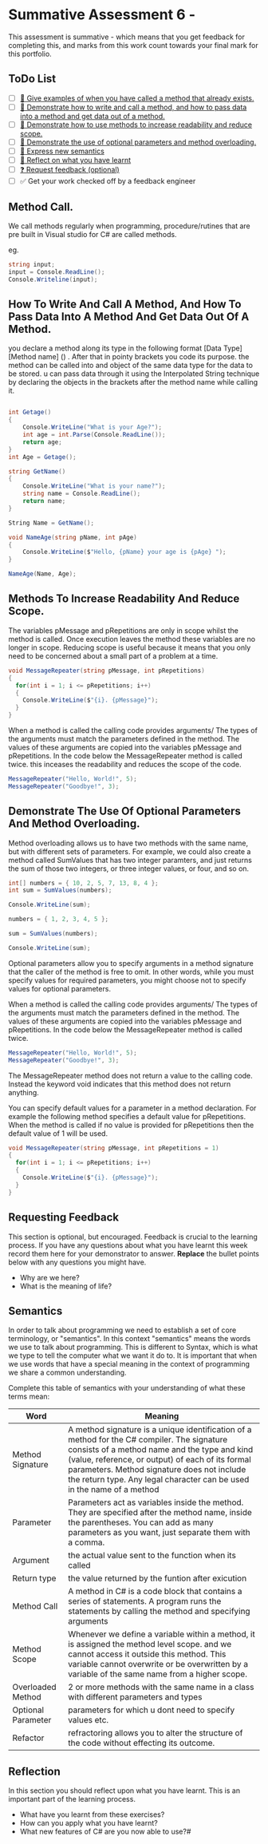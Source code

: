 # Summative Assessment 6 - 

This assessment is summative - which means that you get feedback for completing this, and marks from this work count towards your final mark for this portfolio.

## ToDo List

- [ ] [:key: Give examples of when you have called a method that already exists.](#Method_Call)
- [ ] [:key: Demonstrate how to write and call a method, and how to pass data into a method and get data out of a method.](#How_To_Write_And_Call_A_Method,_And_How_To_Pass_Data_Into_A_Method_And_Get_Data_Out_Of_A_Method.)
- [ ] [:key: Demonstrate how to use methods to increase readability and reduce scope.](#Methods_To_Increase_Readability_And_Reduce_Scope.)
- [ ] [:key: Demonstrate the use of optional parameters and method overloading.](#Demonstrate_The_Use_Of_Optional_Parameters_And_Method_Overloading.)
- [ ] [:speech_balloon: Express new semantics](#semantics)
- [ ] [:thought_balloon: Reflect on what you have learnt](#reflection)
- [ ] [:question: Request feedback (optional)](#requesting-feedback)
- [ ] :white_check_mark: Get your work checked off by a feedback engineer

## Method Call.
We call methods regularly when programming, procedure/rutines that are pre built in Visual studio for C# are called methods.  

eg.
```C#
string input;
input = Console.ReadLine();
Console.Writeline(input);

```


## How To Write And Call A Method, And How To Pass Data Into A Method And Get Data Out Of A Method.
you declare a method along its type in the following format [Data Type] [Method name] () . After that in pointy brackets you code its purpose. the method can be called into and object of the same data type for the data to be stored. u can pass data through it using the Interpolated String technique by declaring the objects in the brackets after the method name while calling it.

```C#

int Getage()
{
    Console.WriteLine("What is your Age?");
    int age = int.Parse(Console.ReadLine());
    return age;
}
int Age = Getage();

string GetName()
{
    Console.WriteLine("What is your name?");
    string name = Console.ReadLine();
    return name;
}

String Name = GetName();

void NameAge(string pName, int pAge)
{
    Console.WriteLine($"Hello, {pName} your age is {pAge} ");
}

NameAge(Name, Age);


```

## Methods To Increase Readability And Reduce Scope.

 The variables pMessage and pRepetitions are only in scope whilst the method is called. Once execution leaves the method these variables are no longer in scope. Reducing scope is useful because it means that you only need to be concerned about a small part of a problem at a time.

```cs
void MessageRepeater(string pMessage, int pRepetitions)
{
  for(int i = 1; i <= pRepetitions; i++)
  {
    Console.WriteLine($"{i}. {pMessage}");
  }
}
```

When a method is called the calling code provides arguments/ The types of the arguments must match the parameters defined in the method. The values of these arguments are copied into the variables pMessage and pRepetitions. In the code below the MessageRepeater method is called twice. this inceases the readability and reduces the scope of the code.

```cs
MessageRepeater("Hello, World!", 5);
MessageRepeater("Goodbye!", 3);
```

## Demonstrate The Use Of Optional Parameters And Method Overloading.
Method overloading allows us to have two methods with the same name, but with different sets of parameters. For example, we could also create a method called SumValues that has two integer paramters, and just returns the sum of those two integers, or three integer values, or four, and so on.

```cs
int[] numbers = { 10, 2, 5, 7, 13, 8, 4 };
int sum = SumValues(numbers);

Console.WriteLine(sum);

numbers = { 1, 2, 3, 4, 5 };

sum = SumValues(numbers);

Console.WriteLine(sum);


```

Optional parameters allow you to specify arguments in a method signature that the caller of the method is free to omit. In other words, while you must specify values for required parameters, you might choose not to specify values for optional parameters.

When a method is called the calling code provides arguments/ The types of the arguments must match the parameters defined in the method. The values of these arguments are copied into the variables pMessage and pRepetitions. In the code below the MessageRepeater method is called twice.



```cs
MessageRepeater("Hello, World!", 5);
MessageRepeater("Goodbye!", 3);
```




The MessageRepeater method does not return a value to the calling code. Instead the keyword void indicates that this method does not return anything.



You can specify default values for a parameter in a method declaration. For example the following method specifies a default value for pRepetitions. When the method is called if no value is provided for pRepetitions then the default value of 1 will be used.



```cs
void MessageRepeater(string pMessage, int pRepetitions = 1)
{
  for(int i = 1; i <= pRepetitions; i++)
  {
    Console.WriteLine($"{i}. {pMessage}");
  }
}
```



## Requesting Feedback

This section is optional, but encouraged. Feedback is crucial to the learning process. If you have any questions about what you have learnt this week record them here for your demonstrator to answer. **Replace** the bullet points below with any questions you might have.
- Why are we here?
- What is the meaning of life?

## Semantics

In order to talk about programming we need to establish a set of core terminology, or "semantics". In this context "semantics" means the words we use to talk about programming. This is different to Syntax, which is what we type to tell the computer what we want it do to. It is important that when we use words that have
a special meaning in the context of programming we share a common understanding.

Complete this table of semantics with your understanding of what these terms mean:

| Word | Meaning |
|---|---|
|Method Signature|  A method signature is a unique identification of a method for the C# compiler. The signature consists of a method name and the type and kind (value, reference, or output) of each of its formal parameters. Method signature does not include the return type. Any legal character can be used in the name of a method |
|Parameter|  Parameters act as variables inside the method. They are specified after the method name, inside the parentheses. You can add as many parameters as you want, just separate them with a comma.|
|Argument|  the actual value sent to the function when its called |
|Return type|  the value returned by the funtion after exicution |
|Method Call|  A method in C# is a code block that contains a series of statements. A program runs the statements by calling the method and specifying arguments |
|Method Scope|  Whenever we define a variable within a method, it is assigned the method level scope. and we cannot access it outside this method. This variable cannot overwrite or be overwritten by a variable of the same name from a higher scope. |
|Overloaded Method|  2 or more methods with the same name in a class with different parameters and types |
|Optional Parameter|  parameters for which u dont need to specify values etc. |
|Refactor|  refractoring allows you to alter the structure of the code without effecting its outcome. |



## Reflection
In this section you should reflect upon what you have learnt. This is an important part of the learning process.
- What have you learnt from these exercises?
- How can you apply what you have learnt?
- What new features of C# are you now able to use?#
